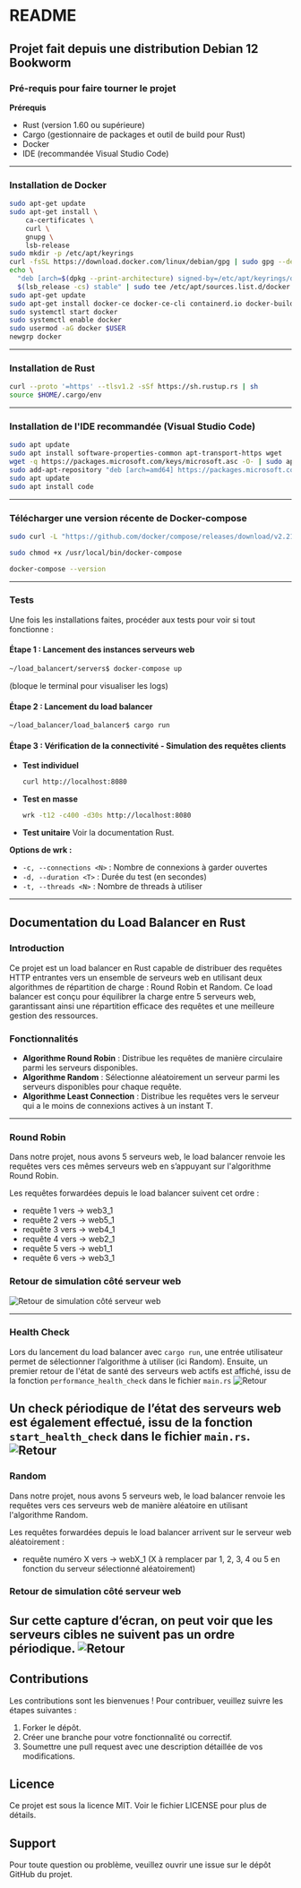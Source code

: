 # README

## Projet fait depuis une distribution Debian 12 Bookworm

### Pré-requis pour faire tourner le projet

**Prérequis**

- Rust (version 1.60 ou supérieure)
- Cargo (gestionnaire de packages et outil de build pour Rust)
- Docker
- IDE (recommandée Visual Studio Code)

---

### Installation de Docker

```sh
sudo apt-get update
sudo apt-get install \
    ca-certificates \
    curl \
    gnupg \
    lsb-release
sudo mkdir -p /etc/apt/keyrings
curl -fsSL https://download.docker.com/linux/debian/gpg | sudo gpg --dearmor -o /etc/apt/keyrings/docker.gpg
echo \
  "deb [arch=$(dpkg --print-architecture) signed-by=/etc/apt/keyrings/docker.gpg] https://download.docker.com/linux/debian \
  $(lsb_release -cs) stable" | sudo tee /etc/apt/sources.list.d/docker.list > /dev/null
sudo apt-get update
sudo apt-get install docker-ce docker-ce-cli containerd.io docker-buildx-plugin docker-compose-plugin
sudo systemctl start docker
sudo systemctl enable docker
sudo usermod -aG docker $USER
newgrp docker
```

---

### Installation de Rust

```sh
curl --proto '=https' --tlsv1.2 -sSf https://sh.rustup.rs | sh
source $HOME/.cargo/env
```

---

### Installation de l'IDE recommandée (Visual Studio Code)

```sh
sudo apt update
sudo apt install software-properties-common apt-transport-https wget
wget -q https://packages.microsoft.com/keys/microsoft.asc -O- | sudo apt-key add -
sudo add-apt-repository "deb [arch=amd64] https://packages.microsoft.com/repos/vscode stable main"
sudo apt update
sudo apt install code
```

---

### Télécharger une version récente de Docker-compose

```sh
sudo curl -L "https://github.com/docker/compose/releases/download/v2.21.0/docker-compose-$(uname -s)-$(uname -m)" -o /usr/local/bin/docker-compose

sudo chmod +x /usr/local/bin/docker-compose

docker-compose --version
```

---

### Tests

Une fois les installations faites, procéder aux tests pour voir si tout fonctionne :

#### Étape 1 : Lancement des instances serveurs web

```sh
~/load_balancert/servers$ docker-compose up
```

(bloque le terminal pour visualiser les logs)

#### Étape 2 : Lancement du load balancer

```sh
~/load_balancer/load_balancer$ cargo run
```

#### Étape 3 : Vérification de la connectivité - Simulation des requêtes clients

- **Test individuel**
  ```sh
  curl http://localhost:8080
  ```

- **Test en masse**
  ```sh
  wrk -t12 -c400 -d30s http://localhost:8080
  ```

- **Test unitaire**
  Voir la documentation Rust.

**Options de wrk :**

- `-c, --connections <N>` : Nombre de connexions à garder ouvertes
- `-d, --duration <T>` : Durée du test (en secondes)
- `-t, --threads <N>` : Nombre de threads à utiliser

---

## Documentation du Load Balancer en Rust

### Introduction

Ce projet est un load balancer en Rust capable de distribuer des requêtes HTTP entrantes vers un ensemble de serveurs web en utilisant deux algorithmes de répartition de charge : Round Robin et Random. Ce load balancer est conçu pour équilibrer la charge entre 5 serveurs web, garantissant ainsi une répartition efficace des requêtes et une meilleure gestion des ressources.

### Fonctionnalités

- **Algorithme Round Robin** : Distribue les requêtes de manière circulaire parmi les serveurs disponibles.
- **Algorithme Random** : Sélectionne aléatoirement un serveur parmi les serveurs disponibles pour chaque requête.
- **Algorithme Least Connection** : Distribue les requêtes vers le serveur qui a le moins de connexions actives à un instant T.

---

### Round Robin

Dans notre projet, nous avons 5 serveurs web, le load balancer renvoie les requêtes vers ces mêmes serveurs web en s’appuyant sur l'algorithme Round Robin.

Les requêtes forwardées depuis le load balancer suivent cet ordre :

- requête 1
  vers → web3_1
- requête 2
  vers → web5_1
- requête 3
  vers → web4_1
- requête 4
  vers → web2_1
- requête 5
  vers → web1_1
- requête 6
  vers → web3_1

### Retour de simulation côté serveur web
![Retour de simulation côté serveur web](images/Retour_Serveur_Round-Robin.png)

---

### Health Check

Lors du lancement du load balancer avec `cargo run`, une entrée utilisateur permet de sélectionner l’algorithme à utiliser (ici Random). Ensuite, un premier retour de l'état de santé des serveurs web actifs est affiché, issu de la fonction `performance_health_check` dans le fichier `main.rs`
![Retour](images/Retour_fn-HealCheck.png)

Un check périodique de l’état des serveurs web est également effectué, issu de la fonction `start_health_check` dans le fichier `main.rs`.
![Retour](images/Retour_fn-HealCheck-periodique.png)
---

### Random

Dans notre projet, nous avons 5 serveurs web, le load balancer renvoie les requêtes vers ces serveurs web de manière aléatoire en utilisant l'algorithme Random.

Les requêtes forwardées depuis le load balancer arrivent sur le serveur web aléatoirement :

- requête numéro X
  vers → webX_1 (X à remplacer par 1, 2, 3, 4 ou 5 en fonction du serveur sélectionné aléatoirement)

### Retour de simulation côté serveur web

Sur cette capture d’écran, on peut voir que les serveurs cibles ne suivent pas un ordre périodique.
![Retour](images/Retour_serveur_algo-Random.png)
---

## Contributions

Les contributions sont les bienvenues ! Pour contribuer, veuillez suivre les étapes suivantes :

1. Forker le dépôt.
2. Créer une branche pour votre fonctionnalité ou correctif.
3. Soumettre une pull request avec une description détaillée de vos modifications.

## Licence

Ce projet est sous la licence MIT. Voir le fichier LICENSE pour plus de détails.

## Support

Pour toute question ou problème, veuillez ouvrir une issue sur le dépôt GitHub du projet.
```
